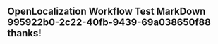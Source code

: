 <properties
ms.topic="hero-topic"
ms.test1="hero-topic"
ms.test2="test"/>

## OpenLocalization Workflow Test MarkDown 995922b0-2c22-40fb-9439-69a038650f88 thanks!
